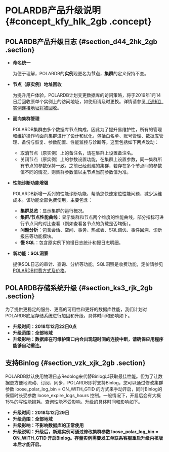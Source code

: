 # POLARDB产品升级说明 {#concept_kfy_hlk_2gb .concept}

## POLARDB产品升级日志 {#section_d44_2hk_2gb .section}

-   **命名统一**

    为便于理解，POLARDB的**实例**现更名为**节点**，**集群**的定义保持不变。

-   **节点（原实例）地址回收**

    为提升用户体验，POLARDB计划变更数据库的访问策略，将于2019年1月14日后回收原单个实例上的访问地址，如使用请及时更换。详情请参见[【通知】实例连接地址将被回收](https://help.aliyun.com/document_detail/99165.html?spm=a2c4g.11186623.6.549.200c69d9Ii5c6K)。

-   **面向集群管理**

    POLARDB集群由多个数据库节点构成，因此为了提升易维护性，所有的管理和维护操作均面向集群进行了设计和优化，包括白名单、账号管理、数据库管理、备份与恢复、参数配置、性能监控与诊断等。这里包括如下两点改动：

    -   取消节点（原实例）上的备注名，请在集群上设置备注名。
    -   关闭节点（原实例）上的参数设置功能，在集群上设置参数，同一集群所有节点的参数保持一致。之前已经创建的集群，若存在多个节点间的参数值不同的情况，则集群参数值以主节点当前参数值为准。
-   **性能诊断功能增强**

    POLARDB新增一系列的性能诊断功能，帮助您快速定位性能问题，减少运维成本。该功能全部免费使用，主要包含：

    -   **集群总览**：显示集群的运行概况。
    -   **集群/节点性能曲线**：显示集群和节点两个维度的性能曲线，部分指标可进行节点间的对比查看（例如查看各节点的负载是否均衡）。
    -   **问题分析**：包含会话、空间、事务、热点表、SQL调优、事件回溯、诊断报告等功能模块。
    -   **慢 SQL**：包含原实例下的慢日志统计和慢日志明细。
-   **新功能：SQL洞察**

    提供SQL日志的审计、查询、分析等功能。SQL洞察是收费功能，定价请参见[POLARDB付费方式及价格](https://help.aliyun.com/document_detail/68498.html?spm=a2c4g.11186623.6.552.63202b5eCKNbFW)。


## POLARDB存储系统升级 {#section_ks3_rjk_2gb .section}

为了提供更稳定的服务、更高的可用性和更好的数据库性能，我们计划对POLARDB底层存储系统进行加固和升级，具体时间和影响如下。

-   **升级时间：2018年12月22日0点**
-   **升级范围：全部地域**
-   **升级影响：数据库在可维护窗口内会出现短时间的连接中断，请确保应用程序能够自动重连。**

## 支持Binlog {#section_vzk_xjk_2gb .section}

POLARDB默认使用物理日志Redolog来代替Binlog以获取最佳性能。但为了让数据更方便地流动、订阅、同步，POLARDB即将支持Binlog，您可以通过修改集群参数 loose\_polar\_log\_bin = ON\_WITH\_GTID 的方式来手动开启，同时Binlog的保留时长受参数 loose\_expire\_logs\_hours 控制。一般情况下，开启后会有大概15%的写性能损耗，查询性能不受影响。升级的具体时间和影响如下。

-   **升级时间：2018年12月29日**
-   **升级范围：全部地域**
-   **升级影响：不影响数据库的正常使用**
-   **升级说明：升级后，新建实例可通过修改集群参数 loose\_polar\_log\_bin = ON\_WITH\_GTID 开启Binlog。存量实例需要发工单联系客服重启升级内核版本后才能开启。**

